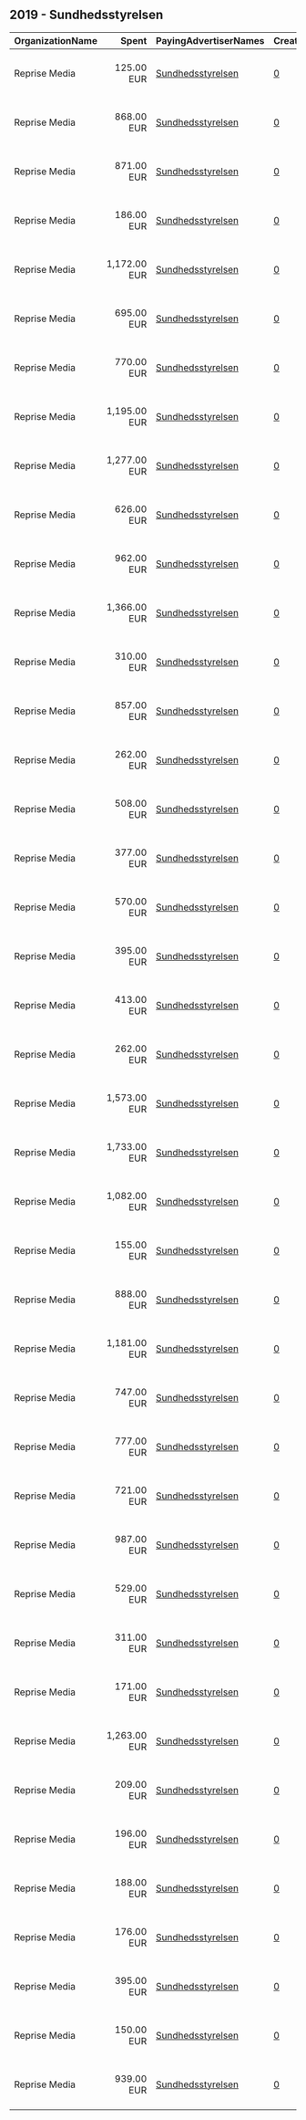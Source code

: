 ## 2019 - Sundhedsstyrelsen 
|OrganizationName|Spent|PayingAdvertiserNames|CreativeUrls|Impressions|Genders|AgeBrackets|CountryCodes|BillingAddresses|CandidateBallotInformation|
|:---|---:|:---|:---|---:|:---|:---|:---|:---|:---|
|Reprise Media|125.00 EUR|[Sundhedsstyrelsen](2019/Sundhedsstyrelsen.md)|[0](https://www.snap.com/political-ads/asset/7865bc9aa05d160e7ccc11e8ca75faa1d7996dbcf5a7ec040acfcffd0c0d9ed3?mediaType=jpg)|118,327|MALE|14-19|denmark|"Skt. Petri Passage 52 ,København K,1165,DK"||
|Reprise Media|868.00 EUR|[Sundhedsstyrelsen](2019/Sundhedsstyrelsen.md)|[0](https://www.snap.com/political-ads/asset/ce3d392c91af76e8ccb8f5c9680cb5b1ffc23a6412402ec28b993df90b54af39?mediaType=mp4)|423,906|FEMALE|14-19|denmark|"Skt. Petri Passage 52 ,København K,1165,DK"||
|Reprise Media|871.00 EUR|[Sundhedsstyrelsen](2019/Sundhedsstyrelsen.md)|[0](https://www.snap.com/political-ads/asset/5169a9b3f8b876b7f919a4c59216076aeb5cbae499a05a7e7551736defa4e978?mediaType=mp4)|330,759|FEMALE|20-24|denmark|"Skt. Petri Passage 52 ,København K,1165,DK"||
|Reprise Media|186.00 EUR|[Sundhedsstyrelsen](2019/Sundhedsstyrelsen.md)|[0](https://www.snap.com/political-ads/asset/7d646a14284a3032012122d2d786b430dea709801c0d002a9d8fb9e32c511519?mediaType=jpg)|179,036|FEMALE|14-19|denmark|"Skt. Petri Passage 52 ,København K,1165,DK"||
|Reprise Media|1,172.00 EUR|[Sundhedsstyrelsen](2019/Sundhedsstyrelsen.md)|[0](https://www.snap.com/political-ads/asset/5169a9b3f8b876b7f919a4c59216076aeb5cbae499a05a7e7551736defa4e978?mediaType=mp4)|443,052|MALE|20-24|denmark|"Skt. Petri Passage 52 ,København K,1165,DK"||
|Reprise Media|695.00 EUR|[Sundhedsstyrelsen](2019/Sundhedsstyrelsen.md)|[0](https://www.snap.com/political-ads/asset/ede3aae7e9fa2f95cbee219fd61185610a6541e7414e0c4623e7f31cc9116193?mediaType=mp4)|449,820|MALE|14-19|denmark|"Skt. Petri Passage 52 ,København K,1165,DK"||
|Reprise Media|770.00 EUR|[Sundhedsstyrelsen](2019/Sundhedsstyrelsen.md)|[0](https://www.snap.com/political-ads/asset/e6ad79c74d683b1cd6843310b76ba03a467cc8935bab06ae28d5b85188c8d532?mediaType=mp4)|474,125|FEMALE|14-19|denmark|"Skt. Petri Passage 52 ,København K,1165,DK"||
|Reprise Media|1,195.00 EUR|[Sundhedsstyrelsen](2019/Sundhedsstyrelsen.md)|[0](https://www.snap.com/political-ads/asset/5169a9b3f8b876b7f919a4c59216076aeb5cbae499a05a7e7551736defa4e978?mediaType=mp4)|500,492|MALE|16-19|denmark|"Skt. Petri Passage 52 ,København K,1165,DK"||
|Reprise Media|1,277.00 EUR|[Sundhedsstyrelsen](2019/Sundhedsstyrelsen.md)|[0](https://www.snap.com/political-ads/asset/35a5c3de90b868ca9c16f1e56e527fab27de7519d8a02b58a01e6156fb6743ee?mediaType=mp4)|492,436|FEMALE|16-19|denmark|"Skt. Petri Passage 52 ,København K,1165,DK"||
|Reprise Media|626.00 EUR|[Sundhedsstyrelsen](2019/Sundhedsstyrelsen.md)|[0](https://www.snap.com/political-ads/asset/ab4b845dadfe4d976ef733e1a4f380944cf0df037fb66d4ba00a2cd7463d9639?mediaType=mp4)|396,252|FEMALE|14-19|denmark|"Skt. Petri Passage 52 ,København K,1165,DK"||
|Reprise Media|962.00 EUR|[Sundhedsstyrelsen](2019/Sundhedsstyrelsen.md)|[0](https://www.snap.com/political-ads/asset/35a5c3de90b868ca9c16f1e56e527fab27de7519d8a02b58a01e6156fb6743ee?mediaType=mp4)|361,583|MALE|20-24|denmark|"Skt. Petri Passage 52 ,København K,1165,DK"||
|Reprise Media|1,366.00 EUR|[Sundhedsstyrelsen](2019/Sundhedsstyrelsen.md)|[0](https://www.snap.com/political-ads/asset/081b57d02ca6e8f10c789e731c06d6cee4743e02ad2dd7d9aa39f78841ab05b2?mediaType=mp4)|640,748|FEMALE|16-19|denmark|"Skt. Petri Passage 52 ,København K,1165,DK"||
|Reprise Media|310.00 EUR|[Sundhedsstyrelsen](2019/Sundhedsstyrelsen.md)|[0](https://www.snap.com/political-ads/asset/bcfdecd51f41ddf6c1bb22a9201a4d0595aed3e3a229f5f7e3edfc12657d5d7a?mediaType=mp4)|154,562|FEMALE|14-19|denmark|"Skt. Petri Passage 52 ,København K,1165,DK"||
|Reprise Media|857.00 EUR|[Sundhedsstyrelsen](2019/Sundhedsstyrelsen.md)|[0](https://www.snap.com/political-ads/asset/5169a9b3f8b876b7f919a4c59216076aeb5cbae499a05a7e7551736defa4e978?mediaType=mp4)|348,956|FEMALE|16-19|denmark|"Skt. Petri Passage 52 ,København K,1165,DK"||
|Reprise Media|262.00 EUR|[Sundhedsstyrelsen](2019/Sundhedsstyrelsen.md)|[0](https://www.snap.com/political-ads/asset/7b8e3992542e66af524d1e3d88968dcbdbd3f123bdb566243a10b18a42a58d06?mediaType=mp4)|126,477|FEMALE|14-19|denmark|"Skt. Petri Passage 52 ,København K,1165,DK"||
|Reprise Media|508.00 EUR|[Sundhedsstyrelsen](2019/Sundhedsstyrelsen.md)|[0](https://www.snap.com/political-ads/asset/4303dd7c624805e44cdbcc0551c3d2ff1e09557ec020c04f098c18ce2e3425b2?mediaType=mp4)|255,171|MALE|14-19|denmark|"Skt. Petri Passage 52 ,København K,1165,DK"||
|Reprise Media|377.00 EUR|[Sundhedsstyrelsen](2019/Sundhedsstyrelsen.md)|[0](https://www.snap.com/political-ads/asset/2f303a1848736985ebfdf4aae8d0f02733cd1ae663dd7e966ff4588862a24495?mediaType=jpg)|361,431|FEMALE|14-19|denmark|"Skt. Petri Passage 52 ,København K,1165,DK"||
|Reprise Media|570.00 EUR|[Sundhedsstyrelsen](2019/Sundhedsstyrelsen.md)|[0](https://www.snap.com/political-ads/asset/4303dd7c624805e44cdbcc0551c3d2ff1e09557ec020c04f098c18ce2e3425b2?mediaType=mp4)|283,609|FEMALE|14-19|denmark|"Skt. Petri Passage 52 ,København K,1165,DK"||
|Reprise Media|395.00 EUR|[Sundhedsstyrelsen](2019/Sundhedsstyrelsen.md)|[0](https://www.snap.com/political-ads/asset/f6c8b9feb994a0bdd5016a7bc486fe35ee053ffac33a5ca4667e4c27311fb4a1?mediaType=mp4)|206,107|MALE|14-19|denmark|"Skt. Petri Passage 52 ,København K,1165,DK"||
|Reprise Media|413.00 EUR|[Sundhedsstyrelsen](2019/Sundhedsstyrelsen.md)|[0](https://www.snap.com/political-ads/asset/bcfdecd51f41ddf6c1bb22a9201a4d0595aed3e3a229f5f7e3edfc12657d5d7a?mediaType=mp4)|208,697|MALE|14-19|denmark|"Skt. Petri Passage 52 ,København K,1165,DK"||
|Reprise Media|262.00 EUR|[Sundhedsstyrelsen](2019/Sundhedsstyrelsen.md)|[0](https://www.snap.com/political-ads/asset/8463d1225ffa4c05ea558c545e4a83b2b09eda1695c96112ec29ebcf27a54a7b?mediaType=jpg)|253,137|FEMALE|14-19|denmark|"Skt. Petri Passage 52 ,København K,1165,DK"||
|Reprise Media|1,573.00 EUR|[Sundhedsstyrelsen](2019/Sundhedsstyrelsen.md)|[0](https://www.snap.com/political-ads/asset/2555cff2e27ee913164ecbee885de156cbe79c4c5f37d9633fdbe0b27400cd38?mediaType=mp4)|735,343|FEMALE|16-19|denmark|"Skt. Petri Passage 52 ,København K,1165,DK"||
|Reprise Media|1,733.00 EUR|[Sundhedsstyrelsen](2019/Sundhedsstyrelsen.md)|[0](https://www.snap.com/political-ads/asset/081b57d02ca6e8f10c789e731c06d6cee4743e02ad2dd7d9aa39f78841ab05b2?mediaType=mp4)|794,235|MALE|16-19|denmark|"Skt. Petri Passage 52 ,København K,1165,DK"||
|Reprise Media|1,082.00 EUR|[Sundhedsstyrelsen](2019/Sundhedsstyrelsen.md)|[0](https://www.snap.com/political-ads/asset/2555cff2e27ee913164ecbee885de156cbe79c4c5f37d9633fdbe0b27400cd38?mediaType=mp4)|470,491|FEMALE|20-24|denmark|"Skt. Petri Passage 52 ,København K,1165,DK"||
|Reprise Media|155.00 EUR|[Sundhedsstyrelsen](2019/Sundhedsstyrelsen.md)|[0](https://www.snap.com/political-ads/asset/2f303a1848736985ebfdf4aae8d0f02733cd1ae663dd7e966ff4588862a24495?mediaType=jpg)|148,069|MALE|14-19|denmark|"Skt. Petri Passage 52 ,København K,1165,DK"||
|Reprise Media|888.00 EUR|[Sundhedsstyrelsen](2019/Sundhedsstyrelsen.md)|[0](https://www.snap.com/political-ads/asset/2555cff2e27ee913164ecbee885de156cbe79c4c5f37d9633fdbe0b27400cd38?mediaType=mp4)|384,063|MALE|20-24|denmark|"Skt. Petri Passage 52 ,København K,1165,DK"||
|Reprise Media|1,181.00 EUR|[Sundhedsstyrelsen](2019/Sundhedsstyrelsen.md)|[0](https://www.snap.com/political-ads/asset/081b57d02ca6e8f10c789e731c06d6cee4743e02ad2dd7d9aa39f78841ab05b2?mediaType=mp4)|490,268|MALE|20-24|denmark|"Skt. Petri Passage 52 ,København K,1165,DK"||
|Reprise Media|747.00 EUR|[Sundhedsstyrelsen](2019/Sundhedsstyrelsen.md)|[0](https://www.snap.com/political-ads/asset/a791a33e7f547e8db3622e8bbc69d2dc04697709a55d03cb8edee4f3629f7f4b?mediaType=mp4)|472,814|FEMALE|14-19|denmark|"Skt. Petri Passage 52 ,København K,1165,DK"||
|Reprise Media|777.00 EUR|[Sundhedsstyrelsen](2019/Sundhedsstyrelsen.md)|[0](https://www.snap.com/political-ads/asset/ce3d392c91af76e8ccb8f5c9680cb5b1ffc23a6412402ec28b993df90b54af39?mediaType=mp4)|376,845|MALE|14-19|denmark|"Skt. Petri Passage 52 ,København K,1165,DK"||
|Reprise Media|721.00 EUR|[Sundhedsstyrelsen](2019/Sundhedsstyrelsen.md)|[0](https://www.snap.com/political-ads/asset/d9a9f9a9f5da49bebf92b709cfed260c46c65405b5f1d9fbd008353399924790?mediaType=mp4)|446,114|MALE|14-19|denmark|"Skt. Petri Passage 52 ,København K,1165,DK"||
|Reprise Media|987.00 EUR|[Sundhedsstyrelsen](2019/Sundhedsstyrelsen.md)|[0](https://www.snap.com/political-ads/asset/081b57d02ca6e8f10c789e731c06d6cee4743e02ad2dd7d9aa39f78841ab05b2?mediaType=mp4)|436,204|FEMALE|20-24|denmark|"Skt. Petri Passage 52 ,København K,1165,DK"||
|Reprise Media|529.00 EUR|[Sundhedsstyrelsen](2019/Sundhedsstyrelsen.md)|[0](https://www.snap.com/political-ads/asset/8437e5b9cd2b10d603421eaf4900259ea073cec1baf532eee61743975af6c81b?mediaType=jpg)|499,873|MALE|14-19|denmark|"Skt. Petri Passage 52 ,København K,1165,DK"||
|Reprise Media|311.00 EUR|[Sundhedsstyrelsen](2019/Sundhedsstyrelsen.md)|[0](https://www.snap.com/political-ads/asset/7b8e3992542e66af524d1e3d88968dcbdbd3f123bdb566243a10b18a42a58d06?mediaType=mp4)|161,974|MALE|14-19|denmark|"Skt. Petri Passage 52 ,København K,1165,DK"||
|Reprise Media|171.00 EUR|[Sundhedsstyrelsen](2019/Sundhedsstyrelsen.md)|[0](https://www.snap.com/political-ads/asset/33309e68b48f555d01316ca74b92165407deb9aa407bfbaa22329b6d73a2ac97?mediaType=jpg)|165,304|FEMALE|14-19|denmark|"Skt. Petri Passage 52 ,København K,1165,DK"||
|Reprise Media|1,263.00 EUR|[Sundhedsstyrelsen](2019/Sundhedsstyrelsen.md)|[0](https://www.snap.com/political-ads/asset/35a5c3de90b868ca9c16f1e56e527fab27de7519d8a02b58a01e6156fb6743ee?mediaType=mp4)|464,352|FEMALE|20-24|denmark|"Skt. Petri Passage 52 ,København K,1165,DK"||
|Reprise Media|209.00 EUR|[Sundhedsstyrelsen](2019/Sundhedsstyrelsen.md)|[0](https://www.snap.com/political-ads/asset/97677ad1aaef1b550478319cc24f9cba90e0caabc9eef5637f08ced28c3b73d7?mediaType=jpg)|198,260|MALE|14-19|denmark|"Skt. Petri Passage 52 ,København K,1165,DK"||
|Reprise Media|196.00 EUR|[Sundhedsstyrelsen](2019/Sundhedsstyrelsen.md)|[0](https://www.snap.com/political-ads/asset/97677ad1aaef1b550478319cc24f9cba90e0caabc9eef5637f08ced28c3b73d7?mediaType=jpg)|189,069|FEMALE|14-19|denmark|"Skt. Petri Passage 52 ,København K,1165,DK"||
|Reprise Media|188.00 EUR|[Sundhedsstyrelsen](2019/Sundhedsstyrelsen.md)|[0](https://www.snap.com/political-ads/asset/8463d1225ffa4c05ea558c545e4a83b2b09eda1695c96112ec29ebcf27a54a7b?mediaType=jpg)|178,105|MALE|14-19|denmark|"Skt. Petri Passage 52 ,København K,1165,DK"||
|Reprise Media|176.00 EUR|[Sundhedsstyrelsen](2019/Sundhedsstyrelsen.md)|[0](https://www.snap.com/political-ads/asset/7d646a14284a3032012122d2d786b430dea709801c0d002a9d8fb9e32c511519?mediaType=jpg)|166,281|MALE|14-19|denmark|"Skt. Petri Passage 52 ,København K,1165,DK"||
|Reprise Media|395.00 EUR|[Sundhedsstyrelsen](2019/Sundhedsstyrelsen.md)|[0](https://www.snap.com/political-ads/asset/f6c8b9feb994a0bdd5016a7bc486fe35ee053ffac33a5ca4667e4c27311fb4a1?mediaType=mp4)|205,272|FEMALE|14-19|denmark|"Skt. Petri Passage 52 ,København K,1165,DK"||
|Reprise Media|150.00 EUR|[Sundhedsstyrelsen](2019/Sundhedsstyrelsen.md)|[0](https://www.snap.com/political-ads/asset/7865bc9aa05d160e7ccc11e8ca75faa1d7996dbcf5a7ec040acfcffd0c0d9ed3?mediaType=jpg)|144,794|FEMALE|14-19|denmark|"Skt. Petri Passage 52 ,København K,1165,DK"||
|Reprise Media|939.00 EUR|[Sundhedsstyrelsen](2019/Sundhedsstyrelsen.md)|[0](https://www.snap.com/political-ads/asset/35a5c3de90b868ca9c16f1e56e527fab27de7519d8a02b58a01e6156fb6743ee?mediaType=mp4)|394,382|MALE|16-19|denmark|"Skt. Petri Passage 52 ,København K,1165,DK"||
